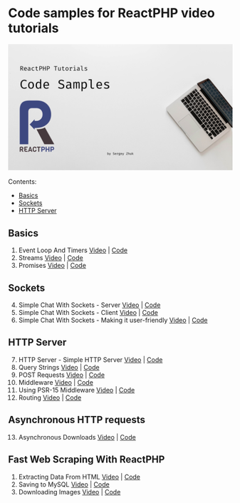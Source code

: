 # Code samples for ReactPHP video tutorials

<p align="center">
    <img src="logo.jpg" alt="ReactPHP Code Tutorials">
</p>

Contents:

- [Basics](#basics)
- [Sockets](#sockets)
- [HTTP Server](#http-server)

## Basics
1.  Event Loop And Timers  [Video](https://youtu.be/mJFbYHYxSDg) | [Code](https://github.com/seregazhuk/reactphp-video-tutorials/tree/master/event-loop)
2. Streams [Video](https://youtu.be/k3Jqg3UNWrk) | [Code](https://github.com/seregazhuk/reactphp-video-tutorials/tree/master/streams)
3. Promises [Video](https://youtu.be/_R3tHmhCAbw) | [Code](https://github.com/seregazhuk/reactphp-video-tutorials/tree/master/promises)

## Sockets
4. Simple Chat With Sockets - Server [Video](https://youtu.be/xv1_IhT-kiM) | [Code](https://github.com/seregazhuk/reactphp-video-tutorials/tree/master/socket)
5. Simple Chat With Sockets - Client [Video](https://youtu.be/zv4YcIo-lYk) | [Code](https://github.com/seregazhuk/reactphp-video-tutorials/tree/master/socket)
6. Simple Chat With Sockets - Making it user-friendly [Video](https://youtu.be/VyUIVxdf7BU) | [Code](https://github.com/seregazhuk/reactphp-video-tutorials/tree/master/socket)

## HTTP Server
7. HTTP Server - Simple HTTP Server [Video](https://youtu.be/iNH3CPZQ_Ms) | [Code](https://github.com/seregazhuk/reactphp-video-tutorials/tree/master/http)
8. Query Strings [Video](https://youtu.be/NaMmxGJLaB4) | [Code](https://github.com/seregazhuk/reactphp-video-tutorials/tree/master/http)
9. POST Requests [Video](https://youtu.be/q01-wCZukDk) | [Code](https://github.com/seregazhuk/reactphp-video-tutorials/tree/master/http)
10. Middleware [Video](https://youtu.be/nRMlOrW2rwE) | [Code](https://github.com/seregazhuk/reactphp-video-tutorials/tree/master/middleware)
11. Using PSR-15 Middleware [Video](https://youtu.be/nCys2W8wWcc) | [Code](https://github.com/seregazhuk/reactphp-video-tutorials/tree/master/psr-15-middleware)
12. Routing [Video](https://youtu.be/qHV0GATf2zY) | [Code](https://github.com/seregazhuk/reactphp-video-tutorials/tree/master/routing)

## Asynchronous HTTP requests
13. Asynchronous Downloads [Video](https://youtu.be/6Fw0IxK5h54) | [Code](https://github.com/seregazhuk/reactphp-video-tutorials/tree/master/asynchronous-downloads)

## Fast Web Scraping With ReactPHP
1. Extracting Data From HTML [Video](https://youtu.be/_XYVP5fdt_0) | [Code](https://github.com/seregazhuk/reactphp-video-tutorials/tree/master/scraping-extract-data)
2. Saving to MySQL [Video](https://youtu.be/rSexLp-subY) | [Code](https://github.com/seregazhuk/reactphp-video-tutorials/tree/master/scraping-store-to-db)
3. Downloading Images [Video](https://youtu.be/t7iI8WLjirc) | [Code](https://github.com/seregazhuk/reactphp-video-tutorials/tree/master/scraping-save-files)
